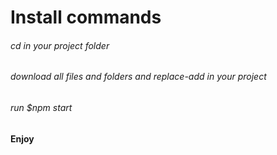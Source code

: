 # Install commands
###### cd in your project folder
###### download all files and folders and replace-add in your project
###### run $npm start
#### Enjoy
